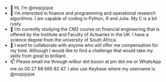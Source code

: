 - 👋 Hi, I’m @mojojojoe
- 👀 I’m interested in finance and programming and operational research algorithms. I am capable of coding in Python, R and Julia. My C is a bit rusty.  
- 🌱 I’m currently studying the CM2 course on financial engineering that is offered by the Institute and Faculty of Actuaries in the UK. I have a science degree from the university of South Africa.
- 💞️ I want to collaborate with anyone who will offer me compensation for my time. Although I would like to find a challenge that would take my skills from great to brilliant.
- 📫 Please email me through wilbur dot boson at pm dot me or WhatsApp me on 00 27 68 665 82 47. I also use Keybase where my username is @mojojojoe

<!---
mojojojoe/mojojojoe is a ✨ special ✨ repository because its `README.md` (this file) appears on your GitHub profile.
You can click the Preview link to take a look at your changes.
--->
